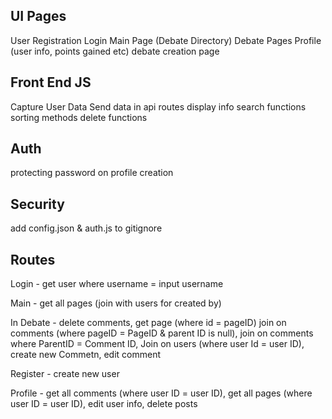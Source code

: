 UI Pages
-------------------
User Registration
Login
Main Page (Debate Directory)
Debate Pages
Profile (user info, points gained etc)
debate creation page



Front End JS
---------------------
Capture User Data
Send data in api routes
display info
search functions
sorting methods
delete functions


Auth
---------------------
protecting password on profile creation


Security
---------------------
add config.json & auth.js to gitignore


Routes
---------------------
Login - get user where username = input username

Main - get all pages (join with users for created by)

In Debate - delete comments, get page (where id = pageID) join on comments (where pageID = PageID & parent ID is null), join on comments where ParentID = Comment ID, Join on users (where user Id = user ID), create new Commetn, edit comment

Register - create new user

Profile - get all comments (where user ID = user ID), get all pages (where user ID = user ID), edit user info, delete posts
